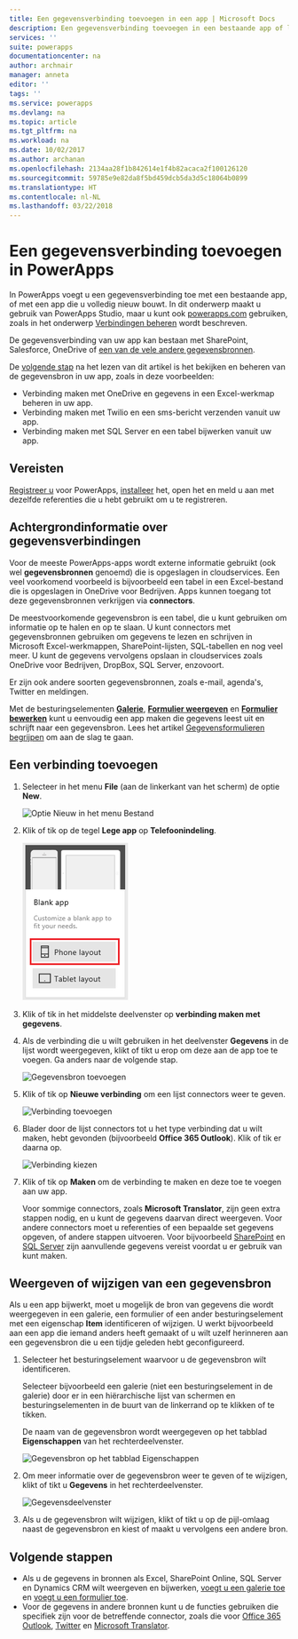 ```yaml
---
title: Een gegevensverbinding toevoegen in een app | Microsoft Docs
description: Een gegevensverbinding toevoegen in een bestaande app of lege app
services: ''
suite: powerapps
documentationcenter: na
author: archnair
manager: anneta
editor: ''
tags: ''
ms.service: powerapps
ms.devlang: na
ms.topic: article
ms.tgt_pltfrm: na
ms.workload: na
ms.date: 10/02/2017
ms.author: archanan
ms.openlocfilehash: 2134aa28f1b842614e1f4b82acaca2f100126120
ms.sourcegitcommit: 59785e9e82da8f5bd459dcb5da3d5c18064b0899
ms.translationtype: HT
ms.contentlocale: nl-NL
ms.lasthandoff: 03/22/2018
---
```

# <a name="add-a-data-connection-in-powerapps"></a>Een gegevensverbinding toevoegen in PowerApps
In PowerApps voegt u een gegevensverbinding toe met een bestaande app, of met een app die u volledig nieuw bouwt. In dit onderwerp maakt u gebruik van PowerApps Studio, maar u kunt ook [powerapps.com](https://web.powerapps.com) gebruiken, zoals in het onderwerp [Verbindingen beheren](add-manage-connections.md) wordt beschreven.

De gegevensverbinding van uw app kan bestaan met SharePoint, Salesforce, OneDrive of [een van de vele andere gegevensbronnen](connections-list.md).

De [volgende stap](#next-steps) na het lezen van dit artikel is het bekijken en beheren van de gegevensbron in uw app, zoals in deze voorbeelden:

* Verbinding maken met OneDrive en gegevens in een Excel-werkmap beheren in uw app.
* Verbinding maken met Twilio en een sms-bericht verzenden vanuit uw app.
* Verbinding maken met SQL Server en een tabel bijwerken vanuit uw app.

## <a name="prerequisites"></a>Vereisten
[Registreer u](../signup-for-powerapps.md) voor PowerApps, [installeer](http://aka.ms/powerappsinstall) het, open het en meld u aan met dezelfde referenties die u hebt gebruikt om u te registreren.

## <a name="background-on-data-connections"></a>Achtergrondinformatie over gegevensverbindingen
Voor de meeste PowerApps-apps wordt externe informatie gebruikt (ook wel **gegevensbronnen** genoemd) die is opgeslagen in cloudservices. Een veel voorkomend voorbeeld is bijvoorbeeld een tabel in een Excel-bestand die is opgeslagen in OneDrive voor Bedrijven. Apps kunnen toegang tot deze gegevensbronnen verkrijgen via **connectors**.

De meestvoorkomende gegevensbron is een tabel, die u kunt gebruiken om informatie op te halen en op te slaan. U kunt connectors met gegevensbronnen gebruiken om gegevens te lezen en schrijven in Microsoft Excel-werkmappen, SharePoint-lijsten, SQL-tabellen en nog veel meer. U kunt de gegevens vervolgens opslaan in cloudservices zoals OneDrive voor Bedrijven, DropBox, SQL Server, enzovoort.

Er zijn ook andere soorten gegevensbronnen, zoals e-mail, agenda's, Twitter en meldingen.

Met de besturingselementen **[Galerie](controls/control-gallery.md)**, **[Formulier weergeven](controls/control-form-detail.md)** en **[Formulier bewerken](controls/control-form-detail.md)** kunt u eenvoudig een app maken die gegevens leest uit en schrijft naar een gegevensbron. Lees het artikel [Gegevensformulieren begrijpen](working-with-forms.md) om aan de slag te gaan.

## <a name="add-a-connection"></a>Een verbinding toevoegen
1. Selecteer in het menu **File** (aan de linkerkant van het scherm) de optie **New**.

    ![Optie Nieuw in het menu Bestand](./media/add-data-connection/file-new.png)

2. Klik of tik op de tegel **Lege app** op **Telefoonindeling**.

    ![Een volledig nieuwe app maken](./media/add-data-connection/blank-app.png)

3. Klik of tik in het middelste deelvenster op **verbinding maken met gegevens**.

4. Als de verbinding die u wilt gebruiken in het deelvenster **Gegevens** in de lijst wordt weergegeven, klikt of tikt u erop om deze aan de app toe te voegen. Ga anders naar de volgende stap.

    ![Gegevensbron toevoegen](./media/add-data-connection/choose-existing-connections.png)

5. Klik of tik op **Nieuwe verbinding** om een lijst connectors weer te geven.

    ![Verbinding toevoegen](./media/add-data-connection/new-connection.png)

6. Blader door de lijst connectors tot u het type verbinding dat u wilt maken, hebt gevonden (bijvoorbeeld **Office 365 Outlook**). Klik of tik er daarna op.

    ![Verbinding kiezen](./media/add-data-connection/choose-connection.png)

7. Klik of tik op **Maken** om de verbinding te maken en deze toe te voegen aan uw app.

    Voor sommige connectors, zoals **Microsoft Translator**, zijn geen extra stappen nodig, en u kunt de gegevens daarvan direct weergeven. Voor andere connectors moet u referenties of een bepaalde set gegevens opgeven, of andere stappen uitvoeren. Voor bijvoorbeeld [SharePoint](connections/connection-sharepoint-online.md) en [SQL Server](connections/connection-azure-sqldatabase.md) zijn aanvullende gegevens vereist voordat u er gebruik van kunt maken.

## <a name="view-or-change-a-data-source"></a>Weergeven of wijzigen van een gegevensbron
Als u een app bijwerkt, moet u mogelijk de bron van gegevens die wordt weergegeven in een galerie, een formulier of een ander besturingselement met een eigenschap **Item** identificeren of wijzigen. U werkt bijvoorbeeld aan een app die iemand anders heeft gemaakt of u wilt uzelf herinneren aan een gegevensbron die u een tijdje geleden hebt geconfigureerd.

1. Selecteer het besturingselement waarvoor u de gegevensbron wilt identificeren.

    Selecteer bijvoorbeeld een galerie (niet een besturingselement in de galerie) door er in een hiërarchische lijst van schermen en besturingselementen in de buurt van de linkerrand op te klikken of te tikken.

    De naam van de gegevensbron wordt weergegeven op het tabblad **Eigenschappen** van het rechterdeelvenster.

    ![Gegevensbron op het tabblad Eigenschappen](./media/add-data-connection/properties-tab.png)

2. Om meer informatie over de gegevensbron weer te geven of te wijzigen, klikt of tikt u **Gegevens** in het rechterdeelvenster.

    ![Gegevensdeelvenster](./media/add-data-connection/data-pane.png)

3. Als u de gegevensbron wilt wijzigen, klikt of tikt u op de pijl-omlaag naast de gegevensbron en kiest of maakt u vervolgens een andere bron.

## <a name="next-steps"></a>Volgende stappen
* Als u de gegevens in bronnen als Excel, SharePoint Online, SQL Server en Dynamics CRM wilt weergeven en bijwerken, [voegt u een galerie toe](add-gallery.md) en [voegt u een formulier toe](add-form.md).
* Voor de gegevens in andere bronnen kunt u de functies gebruiken die specifiek zijn voor de betreffende connector, zoals die voor [Office 365 Outlook](connections/connection-office365-outlook.md), [Twitter](connections/connection-twitter.md) en [Microsoft Translator](connections/connection-microsoft-translator.md).
